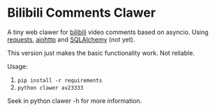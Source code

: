 # Bilibili Comments Clawer

A tiny web clawer for [bilibili](https://www.bilibli.com) video comments based on asyncio. Using [requests](https://github.com/requests/requests), [aiohttp](https://github.com/aio-libs/aiohttp) and [SQLAlchemy](https://github.com/zzzeek/sqlalchemy) (not yet). 

This version just makes the basic functionality work. Not reliable.

Usage:

1. `pip install -r requirements`
2. `python clawer av23333`

Seek in python clawer -h for more information.